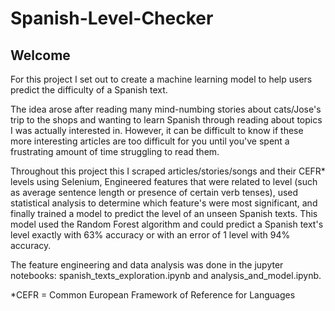 # Spanish-Level-Checker
## Welcome
For this project I set out to create a machine learning model to help users predict the difficulty of a Spanish text. 

The idea arose after reading many mind-numbing stories about cats/Jose's trip to the shops and wanting to learn Spanish through
reading about topics I was actually interested in. However, it can be difficult to know if these more interesting articles are too difficult for you
until you've spent a frustrating amount of time struggling to read them.

Throughout this project this I scraped articles/stories/songs and their CEFR* levels using Selenium, Engineered features that were related to level (such as 
average sentence length or presence of certain verb tenses), used statistical analysis to determine which feature's were most significant,
and finally trained a model to predict the level of an unseen Spanish texts. This model used the Random Forest algorithm and could predict a Spanish text's level 
exactly with 63% accuracy or with an error of 1 level with 94% accuracy.

The feature engineering and data analysis was done in the jupyter notebooks: spanish_texts_exploration.ipynb and analysis_and_model.ipynb.

*CEFR = Common European Framework of Reference for Languages
